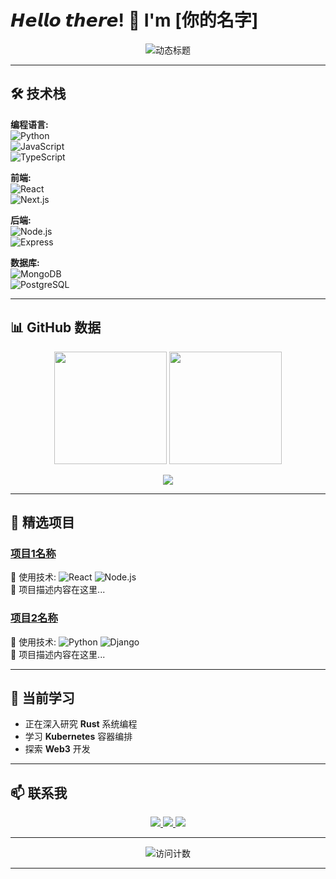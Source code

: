 # 𝙃𝙚𝙡𝙡𝙤 𝙩𝙝𝙚𝙧𝙚! 👋  I'm [你的名字]

<p align="center">
  <img src="https://readme-typing-svg.demolab.com?font=Fira+Code&pause=1000&color=FF5733&width=435&lines=Full+Stack+Developer;Open+Source+Enthusiast;Problem+Solver" alt="动态标题" />
</p>

---

## 🛠 技术栈

**编程语言:**  
![Python](https://img.shields.io/badge/Python-3776AB?style=for-the-badge&logo=python&logoColor=white)  
![JavaScript](https://img.shields.io/badge/JavaScript-F7DF1E?style=for-the-badge&logo=javascript&logoColor=black)  
![TypeScript](https://img.shields.io/badge/TypeScript-3178C6?style=for-the-badge&logo=typescript&logoColor=white)

**前端:**  
![React](https://img.shields.io/badge/React-61DAFB?style=for-the-badge&logo=react&logoColor=black)  
![Next.js](https://img.shields.io/badge/Next.js-000000?style=for-the-badge&logo=next.js&logoColor=white)

**后端:**  
![Node.js](https://img.shields.io/badge/Node.js-339933?style=for-the-badge&logo=node.js&logoColor=white)  
![Express](https://img.shields.io/badge/Express-000000?style=for-the-badge&logo=express&logoColor=white)

**数据库:**  
![MongoDB](https://img.shields.io/badge/MongoDB-47A248?style=for-the-badge&logo=mongodb&logoColor=white)  
![PostgreSQL](https://img.shields.io/badge/PostgreSQL-4169E1?style=for-the-badge&logo=postgresql&logoColor=white)

---

## 📊 GitHub 数据

<p align="center">
  <img height="180em" src="https://github-readme-stats.vercel.app/api?username=uxiaosu&show_icons=true&theme=dark&hide_border=true" />
  <img height="180em" src="https://github-readme-stats.vercel.app/api/top-langs/?username=uxiaosu&layout=compact&theme=dark&hide_border=true" />
</p>

<p align="center">
  <img src="https://github-readme-streak-stats.herokuapp.com/?user=你的用户名&theme=dark&hide_border=true" />
</p>

---

## 🚀 精选项目

### [项目1名称](项目链接)  
🔹 使用技术: ![React](https://img.shields.io/badge/-React-61DAFB?logo=react&logoColor=black) ![Node.js](https://img.shields.io/badge/-Node.js-339933?logo=node.js&logoColor=white)  
📝 项目描述内容在这里...

### [项目2名称](项目链接)  
🔹 使用技术: ![Python](https://img.shields.io/badge/-Python-3776AB?logo=python&logoColor=white) ![Django](https://img.shields.io/badge/-Django-092E20?logo=django&logoColor=white)  
📝 项目描述内容在这里...

---

## 🌱 当前学习

- 正在深入研究 **Rust** 系统编程  
- 学习 **Kubernetes** 容器编排  
- 探索 **Web3** 开发  

---

## 📫 联系我

<p align="center">
  <a href="mailto:你的邮箱">
    <img src="https://img.shields.io/badge/Gmail-D14836?style=for-the-badge&logo=gmail&logoColor=white" />
  </a>
  <a href="https://linkedin.com/in/你的账号">
    <img src="https://img.shields.io/badge/LinkedIn-0077B5?style=for-the-badge&logo=linkedin&logoColor=white" />
  </a>
  <a href="https://twitter.com/你的账号">
    <img src="https://img.shields.io/badge/Twitter-1DA1F2?style=for-the-badge&logo=twitter&logoColor=white" />
  </a>
</p>

---

<p align="center">
  <img src="https://komarev.com/ghpvc/?username=你的用户名&label=Profile%20views&color=FF5733&style=for-the-badge" alt="访问计数" />
</p>

---
